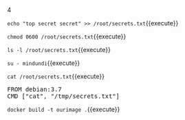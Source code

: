 4

`echo "top secret secret" >> /root/secrets.txt`{{execute}}

`chmod 0600 /root/secrets.txt`{{execute}}

`ls -l /root/secrets.txt`{{execute}} 

`su - mindundi`{{execute}} 

`cat /root/secrets.txt`{{execute}} 

<pre class="file" data-filename="/root/mindundi/Dockerfile" data-target="replace">
FROM debian:3.7
CMD ["cat", "/tmp/secrets.txt"]
</pre>

`docker build -t ourimage .`{{execute}} 
